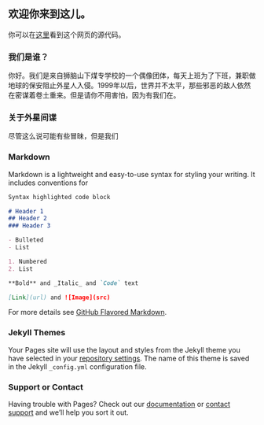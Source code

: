 ## 欢迎你来到这儿。

你可以在[这里](https://github.com/Yeyuehuke/Yeyuehuke.github.io/edit/master/README.md)看到这个网页的源代码。

### 我们是谁？

你好。我们是来自狮脑山下煤专学校的一个偶像团体，每天上班为了下班，兼职做地球的保安阻止外星人入侵。1999年以后，世界并不太平，那些邪恶的敌人依然在密谋着卷土重来。但是请你不用害怕，因为有我们在。

### 关于外星间谍

尽管这么说可能有些冒昧，但是我们

### Markdown

Markdown is a lightweight and easy-to-use syntax for styling your writing. It includes conventions for

```markdown
Syntax highlighted code block

# Header 1
## Header 2
### Header 3

- Bulleted
- List

1. Numbered
2. List

**Bold** and _Italic_ and `Code` text

[Link](url) and ![Image](src)
```

For more details see [GitHub Flavored Markdown](https://guides.github.com/features/mastering-markdown/).

### Jekyll Themes

Your Pages site will use the layout and styles from the Jekyll theme you have selected in your [repository settings](https://github.com/Yeyuehuke/Yeyuehuke.github.io/settings). The name of this theme is saved in the Jekyll `_config.yml` configuration file.

### Support or Contact

Having trouble with Pages? Check out our [documentation](https://help.github.com/categories/github-pages-basics/) or [contact support](https://github.com/contact) and we’ll help you sort it out.
